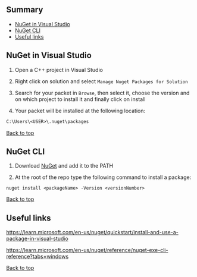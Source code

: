 ## Summary

* [NuGet in Visual Studio](#nuget-in-visual-studio)
* [NuGet CLI](#nuget-cli)
* [Useful links](#useful-links)

## NuGet in Visual Studio

1. Open a C++ project in Visual Studio

2. Right click on solution and select `Manage Nuget Packages for Solution`

3. Search for your packet in `Browse`, then select it, choose the version and on which project to install it and finally click on install

4. Your packet will be installed at the following location:

```txt
C:\Users\<USER>\.nuget\packages
```

[Back to top](#summary)

## NuGet CLI

1. Download [NuGet](https://learn.microsoft.com/en-us/nuget/reference/nuget-exe-cli-reference?tabs=windows#installing-nugetexe) and add it to the PATH

2. At the root of the repo type the following command to install a package:

```shell
nuget install <packageName> -Version <versionNumber>
```

[Back to top](#summary)

## Useful links

https://learn.microsoft.com/en-us/nuget/quickstart/install-and-use-a-package-in-visual-studio

https://learn.microsoft.com/en-us/nuget/reference/nuget-exe-cli-reference?tabs=windows

[Back to top](#summary)